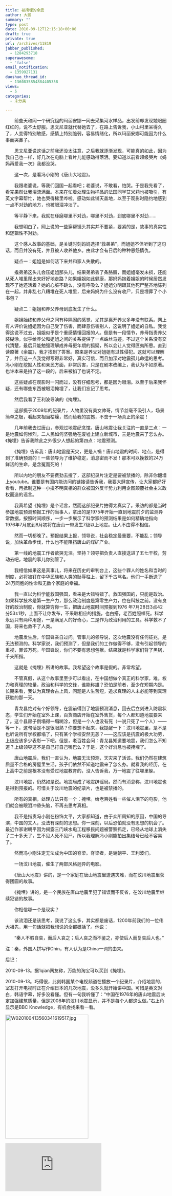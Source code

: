 ```yaml
---
title: 被掩埋的余震
author: 大鹏
summary: ""
type: post
date: 2010-09-12T12:15:18+00:00
draft: true
private: true
url: /archives/11819
jabber_published:
  - 1284293718
superawesome:
  - 'false'
email_notification:
  - 1359927131
duoshuo_thread_id:
  - 1360835854884405358
views:
  - 5
categories:
  - 未分类

---
```

　　前些天和同一个研究组的玛丽安娜一同去采集河水样品，出发前却发现她眼圈红红的，说不太舒服。思文尼亚就代替她去了，在路上告诉我，小山村里呆得久了，人变得特别敏感，感情上特别脆弱，容易情绪化，所以玛丽安娜可能因为什么事而哭鼻子。
  
　　思文尼亚说这话之前我还没太注意，之后我就逐渐发现，可能真的如此，因为我自己也一样，好几次在电脑上看片儿能感动得落泪。要知道以前看超级哭片《妈妈再爱我一次》我都没哭。
  
　　这一次，是看冯小刚的《唐山大地震》。
  
　　我跟老婆说，等我们回国一起看吧；老婆说，不敢看，怕哭。于是我先看了，看完果然让我泪流满面。本来在忙着处理生物样品的法国同学艾米莉也被吸引，有英文字幕帮忙，她也哭得稀里哗啦。感动如此铺天盖地，以至于观影时隐约地感到一点不对劲的地方，也被眼泪冲淡了。
  
　　等平静下来，我就在琢磨哪里不对劲，哪里不对劲，到底哪里不对劲……
  
　　我想明白了。网上说的一些穿帮镜头其实并不要紧，要紧的是，故事的真实性和逻辑性不对劲。
  
　　这个感人故事的基础，是关键时刻妈妈选择“救弟弟”，而姐姐不但听到了这句话，而且并没有死，并且被人收养他乡。由此才会有日后的种种恩怨情仇。
  
　　疑点一：姐姐是如何活下来并和家人失散的。
  
　　撬弟弟这头儿会压姐姐那头儿，结果弟弟丢了条胳膊，而姐姐毫发未损，还能从死人堆里爬出来好好地走路？如果姐姐如此健康，那妈妈抱着姐姐的时候居然发现不了她还活着？她的心脏不跳么，没有呼吸么？姐姐分明跟其他死尸整齐地陈列在一起，并非乱七八糟堆在死人堆里，后来妈妈为什么没有收尸，只是埋葬了个小书包？
  
　　疑点二：姐姐和养父养母到底发生了什么。
  
　　姐姐始终和养父母之间有种隔阂的感觉，尤其是离开养父多年没有联系。网上有人评价说姐姐因为自己受了伤害，而肆意伤害别人，这说明了姐姐的自私。我觉得这说不过去，姐姐似乎是个重感情懂回报的人。倒是有一段情节，养母指责养父装糊涂，似乎给养父和姐姐之间的关系提供了一点蛛丝马迹。不过这个关系没有交代清楚，最后只能勉强理解成养母更年期的狐疑，所以会让人觉得匪夷所思。直到读原著《余震》，我才找到了答案。原来是养父对姐姐有过性侵犯。这就可以理解了，并且这一点我觉得写得非常好，真实可信，而且加深对地震孤儿命运的思考。冯小刚在挖掘人性和亲民方面，非常厉害，只是在剧本改编上，我认为不如原著。也许本来是拍了这一段的，后来被掐了也说不定。

　　这些疑点在观影时一闪而过，没有仔细思考，都是因为眼泪。以至于后来我怀疑，还有哪些东西被眼泪掩埋了，让我们忘记了思考。
  
　　然后我看了王利波导演的《掩埋》。
  
　　这部摄于2009年的纪录片，人物里没有美女帅哥，情节丝毫不吸引人，场景简单之极，看起来相当枯燥，然而给我的震撼，不啻于一场真正的余震！
  
　　几年前我去过唐山，参观过地震纪念馆。唐山地震让我关注的一直是三点：一是地震如何惨烈，二人民如何坚强地在废墟上建立新城市，三是地震来了怎么办。《掩埋》告诉我除此之外很少人想起的第四点：地震预测。
  
　　《掩埋》告诉我：唐山地震是天灾，更是人祸！唐山地震的时间、地点，是得到了准确预测的！一些领导为了维护稳定，消息密而不发！那本可以挽救的24万鲜活的生命，是含冤而死的！
  
　　所以内地的朋友不要费劲去搜了，这部纪录片注定是要被禁播的，除非你翻墙上youtube。谁要是有国内能访问的链接请告诉我，我要大肆宣传，让大家都好好看看，再抵制这种一小撮不明真相的群众被国外反华势力利用企图颠覆社会主义政权而造的谣言。
  
　　我真希望《掩埋》是个谣言，然而这部纪录片拍得太真实了。采访的都是当时参加地震预测预报工作的当事人，拿出的是1975年开始一直到地震前夕的监测异常数据，按照时间顺序，一步一步展示了科学家的预测结果是如何精确地指向1976年7月底到8月初将在唐山一带发生7级以上地震。让人不由得不相信。
  
　　然而一切都晚了。预报结果上报，领导说，社会稳定最重要，不能乱；领导说，加快革命步伐，什么也不能阻挡唐山的煤矿产业。
  
　　第一线的地震工作者欲哭无泪。坚持？领导把负责人直接送进了五七干校，劳动去吧，地震的事儿你别管了。
  
　　我相信如果这是真事儿，将来在历史的审判台上，这些个罪人的姓名和当时的制度，必将被钉在中华民族和人类的耻辱柱上，留下千古骂名。他们一手断送了24万同胞的性命和无数个家庭的幸福。
  
　　我一直以为科学能救国强国，看来是大错特错了。救国强国的，只能是政治。如果科学技术是第一生产力，那么政治制度是第零生产力，位在科技之前。没有良好的政治制度，你就算穷你一生，把唐山地震时间预报到1976 年7月28日3点42分53±1秒，上面不让你发布，不采取相应的措施，也白搭，老百姓照样死。科学永远只有两种用途，一是满足人的好奇心，二是作为政治利用的工具。科学救不了国，将来也救不了人类。
  
　　地震发生后，华国锋亲自过问。管事儿的领导说，这次地震没有任何征兆，是无法预测的。科学家说，我们预测了，但是我们的工作做得不够，没有引起领导的重视，罪该万死。华国锋说，你们不要有思想包袱。结果就是科学家们背了黑锅，千夫所指。
  
　　这就是《掩埋》所讲的故事。我希望这个故事是假的。非常希望。
  
　　不管真假，从这个故事里至少可以看出，在中国想做个真正的科学家，难。权力和真理的较量，政治和科学的交锋，谁能称雄？恐怕是前者，至少在短期内是。长期来看，我认为真理会占上风，问题是人生苦短，追求真理的人未必能等到真理获胜的那一天。
  
　　青龙县绝对有个好领导，在震前得到了地震预测消息，回去后立刻进入防震状态，学生们开始在室外上课，百货商店开始在室外售货，每个人都知道地震要来了。这个县房子倒塌得一塌糊涂，但是一个人也没有死（一说只死了一个人）——等一下，这句话是不是很眼熟？你要想不起来，我提醒一下：汶川地震里，是不是也听说所有学校都塌了，只有某个学校安然无恙？——这应该是抗震的极大功劳，上级应该多少表彰一下吧。但是，老百姓会问：青龙县知道要地震，我们怎么不知道？上级领导这不是自己打自己嘴巴么？于是，这个好消息也被掩埋了。
  
　　唐山地震后，我们一直认为，地震无法预测，天灾来了活该。我们仍然在建筑质量不合格的房屋里生活，孩子们依然不知道地震来了怎么办。就看我的经历，在上高中之前是根本没有受过地震教育的，没人告诉我，万一地震了往哪里躲。
  
　　汶川地震，仍然如是说。地震局成了地震辟谣局。然而有消息称，汶川地震也是得到预报的。可惜关于汶川地震的纪录片，也是被禁播的。
  
　　所有的真相，处理方法只有一个：掩埋。给老百姓看一些催人泪下的电影，他们就会被眼泪冲昏头脑，不再去思考真相。
  
　　我不是指责冯小刚在粉饰太平，大家都知道，由于众所周知的原因，中国的导演，中国的文人，没法有深刻的思想。你一深刻，以后恐怕就没有思想的机会了。最近作家谢朝平因为揭露三门峡水电工程移民问题被警察抓走，已经从地球上消失了二十多天了，生不见人死不见尸。所以我理解冯小刚能拍出集结号已经不容易了。
  
　　然而冯小刚注定无法成为中国的脊梁。脊梁者，是谢朝平、王利波们。
  
　　一场汶川地震，催生了两部风格迥异的电影。
  
　　《唐山大地震》讲的，是一个家庭在唐山地震里遭遇灾难，而在汶川地震里获得团圆的故事。
  
　　《掩埋》讲的，是一个民族在唐山地震里犯了错误而不反省，在汶川地震里继续犯错的故事。
  
　　你相信哪一个是现实？
  
　　该流泪还是该思考，我说了这么多，其实都是废话，1200年前我们的一位伟大祖先，用一句话就把我想说的全都概括了。他说：
  
　　“秦人不暇自哀，而后人哀之；后人哀之而不鉴之，亦使后人而复哀后人也。”
  
注：秦，外国人拼写作Chin，有人认为是China一词的由来。

后记：
  
2010-09-13。据1qian网友称，万能的淘宝可以买到《掩埋》。
  
2010-09-13。巧得很，此刻韩国某个电视频道在播放一个纪录片，介绍地震的，室友打开电视时正在介绍日本的几次地震，没多久就开始讲中国。可惜是英文对白，韩语字幕，好多没看懂。但有一句我听懂了：“中国在1976年的唐山地震后决定加强建筑质量，但是2008年的汶川地震显示，并不是每个人都这么做。”右上角显示是BBC Knowledge，有机会找来看一看。
  
<img title="W020100413560341619517.jpg" alt="W020100413560341619517.jpg" src="http://www.tianjinwe.com/tianjin/jsbb/201004/W020100413560341619517.jpg" height="386" width="259" />
  
![08-01.jpg][1]

 [1]: http://images.epochweek.com/image.php?width=400&image=http://images.epochweek.com/182/08-01.jpg "08-01.jpg"
